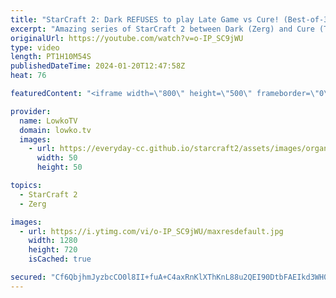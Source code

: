 ```yaml
---
title: "StarCraft 2: Dark REFUSES to play Late Game vs Cure! (Best-of-3)"
excerpt: "Amazing series of StarCraft 2 between Dark (Zerg) and Cure (Terran). This series was played as part of the Master's Coliseum 7 tournament, the first premier SC2 event of 2024. Support my work: https://patreon.com/lowkotv  Lowko merch: https://lowko.shop Tech setup: https://lowko.tv/setup Discord community:"
originalUrl: https://youtube.com/watch?v=o-IP_SC9jWU
type: video
length: PT1H10M54S
publishedDateTime: 2024-01-20T12:47:58Z
heat: 76

featuredContent: "<iframe width=\"800\" height=\"500\" frameborder=\"0\" src=\"https://www.youtube.com/embed/o-IP_SC9jWU\" allow=\"accelerometer; autoplay; encrypted-media; gyroscope; picture-in-picture\" allowfullscreen></iframe>"

provider:
  name: LowkoTV
  domain: lowko.tv
  images:
    - url: https://everyday-cc.github.io/starcraft2/assets/images/organizations/lowko.tv-50x50.jpg
      width: 50
      height: 50

topics:
  - StarCraft 2
  - Zerg

images:
  - url: https://i.ytimg.com/vi/o-IP_SC9jWU/maxresdefault.jpg
    width: 1280
    height: 720
    isCached: true

secured: "Cf6QbjhmJyzbcCO0l8II+fuA+C4axRnKlXThKnL88u2QEI90DtbFAEIkd3WH024QreE5FJ0MT9o3X7sPFUcNCHUu+kD6OkKCzAYSrzX4WKvr1Tr1LJNRPh0vKqnZsC47q4TiPbSLIOPXhrf0cIHsifgXI6gNt62QMpBBiIBedvRXQkGrswqJzRXSmC97DTYzmP/X0h58QkvVRzoW7rMJ+8u9x+8iNNsWTNVyXkY5cbxQSt9kXYdd7o23Rr/wmch5ktYHr7Msy7wpKN9WTb2LmE2Ktk4W/RhAJzdt5js+ICUPWopfMfLOdvy41ojU6/omQMbXkPVZEZ4/pn34HDXctIUbOgfiXg1hJaFuZZmSxvG/8E3C/IIVVts2SqCMKKoNVxxTybZNFiTJNY1C8YBzlHwaNPMVtjVxycmUWrMnFXE=;uHKGl8FoeHF2/shCY8Js4w=="
---
```


